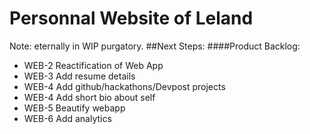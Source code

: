 # Personnal Website of Leland
Note: eternally in WIP purgatory. 
##Next Steps:
####Product Backlog:
* WEB-2 Reactification  of Web App
* WEB-3 Add resume details
* WEB-4 Add github/hackathons/Devpost projects
* WEB-4 Add short bio about self
* WEB-5 Beautify webapp
* WEB-6 Add analytics
